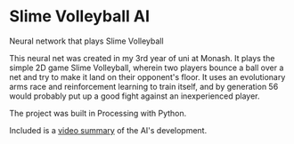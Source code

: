# Slime Volleyball AI
Neural network that plays Slime Volleyball

This neural net was created in my 3rd year of uni at Monash. It plays the simple 2D game Slime Volleyball, wherein two players bounce a ball over a net and try to make it land on their opponent's floor. It uses an evolutionary arms race and reinforcement learning to train itself, and by generation 56 would probably put up a good fight against an inexperienced player.

The project was built in Processing with Python.

Included is a [video summary](NonProcessingFiles/NeuralNetVideo.mp4) of the AI's development.
